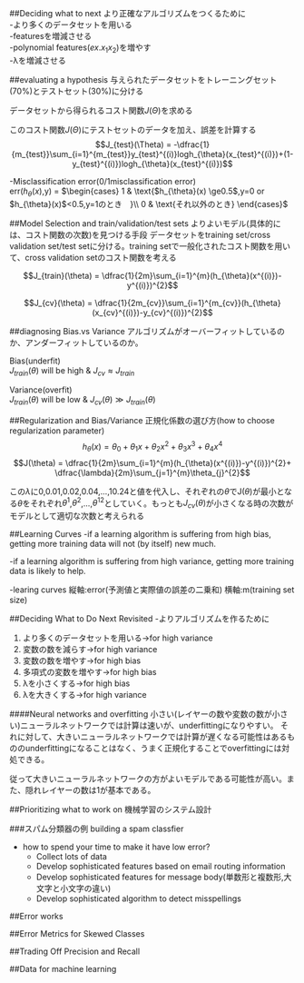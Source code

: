 ##Deciding what to next
より正確なアルゴリズムをつくるために<br>
-より多くのデータセットを用いる<br>
-featuresを増減させる<br>
-polynomial features$(ex.x_1x_2)$を増やす<br>
-λを増減させる<br>

##evaluating a hypothesis
与えられたデータセットをトレーニングセット(70%)とテストセット(30%)に分ける

データセットから得られるコスト関数$J(\Theta)$を求める

このコスト関数$J(\Theta)$にテストセットのデータを加え、誤差を計算する
$$J_{test}(\Theta) = -\dfrac{1}{m_{test}}\sum_{i=1}^{m_{test}}y_{test}^{(i)}logh_{\theta}(x_{test}^{(i)})+(1-y_{test}^{(i)})logh_{\theta}(x_{test}^{(i)})$$

-Misclassification error(0/1misclassification error)<br>
err($h_{\theta}(x)$,y) = $\begin{cases}
1 & \text{$h_{\theta}(x) \ge0.5$,y=0 or $h_{\theta}(x)$<0.5,y=1のとき　}\\
0 & \text{それ以外のとき}
\end{cases}$

##Model Selection and train/validation/test sets
よりよいモデル(具体的には、コスト関数の次数)を見つける手段
データセットをtraining set/cross validation set/test setに分ける。training setで一般化されたコスト関数を用いて、cross validation setのコスト関数を考える

$$J_{train}(\theta) = \dfrac{1}{2m}\sum_{i=1}^{m}(h_{\theta}(x^{(i)})-y^{(i)})^{2}$$

$$J_{cv}(\theta) = \dfrac{1}{2m_{cv}}\sum_{i=1}^{m_{cv}}(h_{\theta}(x_{cv}^{(i)})-y_{cv}^{(i)})^{2}$$

##diagnosing Bias.vs Variance
アルゴリズムがオーバーフィットしているのか、アンダーフィットしているのか。

Bias(underfit)<br>
 $J_{train}(\theta)$ will be high & $J_{cv} \approx J_{train}$

Variance(overfit)<br>
 $J_{train}(\theta)$ will be low & $J_{cv}(\theta)\gg J_{train}(\theta)$

##Regularization and Bias/Variance
正規化係数の選び方(how to choose regularization parameter)
$$h_{\theta}(x) = \theta_{0}+\theta_{1}x+\theta_{2}x^2+\theta_{3}x^3+\theta_{4}x^4$$
$$J(\theta) = \dfrac{1}{2m}\sum_{i=1}^{m}(h_{\theta}(x^{(i)})-y^{(i)})^{2}+ \dfrac{\lambda}{2m}\sum_{j=1}^{m}\theta_{j}^{2}$$

この$\lambda$に0,0.01,0.02,0.04,...,10.24と値を代入し、それぞれの$\theta$でJ($\theta$)が最小となる$\theta$をそれぞれ$\theta^{1}$,$\theta^{2}$,...,$\theta^{12}$としていく。もっとも$J_{cv}(\theta)$が小さくなる時の次数がモデルとして適切な次数と考えられる

##Learning Curves
-if a learning algorithm is suffering from high bias, getting more training data will not (by itself) new much.

-if a learning algorithm is suffering from high variance, getting more training data is likely to help.

-learing curves
縦軸:error(予測値と実際値の誤差の二乗和)
横軸:m(training set size)

##Deciding What to Do Next Revisited
-よりアルゴリズムを作るために

1. より多くのデータセットを用いる→for high variance
2. 変数の数を減らす→for high variance
3. 変数の数を増やす→for high bias
4. 多項式の変数を増やす→for high bias
5. λを小さくする→for high bias
6. λを大きくする→for high variance

####Neural networks and overfitting
小さい(レイヤーの数や変数の数が小さい)ニューラルネットワークでは計算は速いが、underfittingになりやすい。
それに対して、大きいニューラルネットワークでは計算が遅くなる可能性はあるもののunderfittingになることはなく、うまく正規化することでoverfittingには対処できる。

従って大きいニューラルネットワークの方がよいモデルである可能性が高い。また、隠れレイヤーの数は1が基本である。

##Prioritizing what to work on
機械学習のシステム設計

###スパム分類器の例
building a spam classfier

- how to spend your time to make it have low error?
	- Collect lots of data
	- Develop sophisticated features based on email routing information
	- Develop sophisticated features for message body(単数形と複数形,大文字と小文字の違い)
	- Develop sophisticated algorithm to detect misspellings

##Error works

##Error Metrics for Skewed Classes

##Trading Off Precision and Recall

##Data for machine learning

